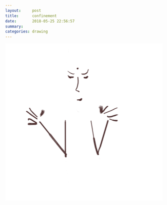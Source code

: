 ```yaml
---
layout:     post
title:      confinement
date:       2018-05-25 22:56:57
summary:    
categories: drawing
---
```

![confinement](/images/diary/confinement.png ".")
